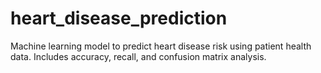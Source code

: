 # heart_disease_prediction
Machine learning model to predict heart disease risk using patient health data. Includes accuracy, recall, and confusion matrix analysis.
